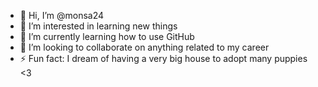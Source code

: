 - 👋 Hi, I’m @monsa24
- 👀 I’m interested in learning new things
- 🌱 I’m currently learning how to use GitHub
- 💞️ I’m looking to collaborate on anything related to my career
- ⚡ Fun fact: I dream of having a very big house to adopt many puppies <3
